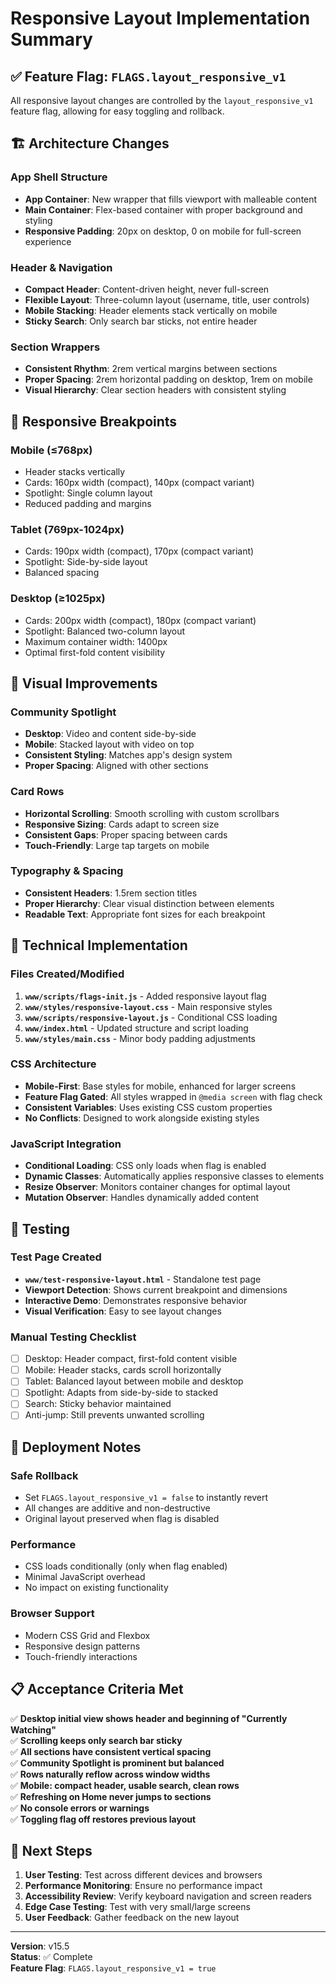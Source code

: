 # Responsive Layout Implementation Summary

## ✅ **Feature Flag: `FLAGS.layout_responsive_v1`**

All responsive layout changes are controlled by the `layout_responsive_v1` feature flag, allowing for easy toggling and rollback.

## 🏗️ **Architecture Changes**

### **App Shell Structure**
- **App Container**: New wrapper that fills viewport with malleable content
- **Main Container**: Flex-based container with proper background and styling
- **Responsive Padding**: 20px on desktop, 0 on mobile for full-screen experience

### **Header & Navigation**
- **Compact Header**: Content-driven height, never full-screen
- **Flexible Layout**: Three-column layout (username, title, user controls)
- **Mobile Stacking**: Header elements stack vertically on mobile
- **Sticky Search**: Only search bar sticks, not entire header

### **Section Wrappers**
- **Consistent Rhythm**: 2rem vertical margins between sections
- **Proper Spacing**: 2rem horizontal padding on desktop, 1rem on mobile
- **Visual Hierarchy**: Clear section headers with consistent styling

## 📱 **Responsive Breakpoints**

### **Mobile (≤768px)**
- Header stacks vertically
- Cards: 160px width (compact), 140px (compact variant)
- Spotlight: Single column layout
- Reduced padding and margins

### **Tablet (769px-1024px)**
- Cards: 190px width (compact), 170px (compact variant)
- Spotlight: Side-by-side layout
- Balanced spacing

### **Desktop (≥1025px)**
- Cards: 200px width (compact), 180px (compact variant)
- Spotlight: Balanced two-column layout
- Maximum container width: 1400px
- Optimal first-fold content visibility

## 🎨 **Visual Improvements**

### **Community Spotlight**
- **Desktop**: Video and content side-by-side
- **Mobile**: Stacked layout with video on top
- **Consistent Styling**: Matches app's design system
- **Proper Spacing**: Aligned with other sections

### **Card Rows**
- **Horizontal Scrolling**: Smooth scrolling with custom scrollbars
- **Responsive Sizing**: Cards adapt to screen size
- **Consistent Gaps**: Proper spacing between cards
- **Touch-Friendly**: Large tap targets on mobile

### **Typography & Spacing**
- **Consistent Headers**: 1.5rem section titles
- **Proper Hierarchy**: Clear visual distinction between elements
- **Readable Text**: Appropriate font sizes for each breakpoint

## 🔧 **Technical Implementation**

### **Files Created/Modified**
1. **`www/scripts/flags-init.js`** - Added responsive layout flag
2. **`www/styles/responsive-layout.css`** - Main responsive styles
3. **`www/scripts/responsive-layout.js`** - Conditional CSS loading
4. **`www/index.html`** - Updated structure and script loading
5. **`www/styles/main.css`** - Minor body padding adjustments

### **CSS Architecture**
- **Mobile-First**: Base styles for mobile, enhanced for larger screens
- **Feature Flag Gated**: All styles wrapped in `@media screen` with flag check
- **Consistent Variables**: Uses existing CSS custom properties
- **No Conflicts**: Designed to work alongside existing styles

### **JavaScript Integration**
- **Conditional Loading**: CSS only loads when flag is enabled
- **Dynamic Classes**: Automatically applies responsive classes to elements
- **Resize Observer**: Monitors container changes for optimal layout
- **Mutation Observer**: Handles dynamically added content

## 🧪 **Testing**

### **Test Page Created**
- **`www/test-responsive-layout.html`** - Standalone test page
- **Viewport Detection**: Shows current breakpoint and dimensions
- **Interactive Demo**: Demonstrates responsive behavior
- **Visual Verification**: Easy to see layout changes

### **Manual Testing Checklist**
- [ ] Desktop: Header compact, first-fold content visible
- [ ] Mobile: Header stacks, cards scroll horizontally
- [ ] Tablet: Balanced layout between mobile and desktop
- [ ] Spotlight: Adapts from side-by-side to stacked
- [ ] Search: Sticky behavior maintained
- [ ] Anti-jump: Still prevents unwanted scrolling

## 🚀 **Deployment Notes**

### **Safe Rollback**
- Set `FLAGS.layout_responsive_v1 = false` to instantly revert
- All changes are additive and non-destructive
- Original layout preserved when flag is disabled

### **Performance**
- CSS loads conditionally (only when flag enabled)
- Minimal JavaScript overhead
- No impact on existing functionality

### **Browser Support**
- Modern CSS Grid and Flexbox
- Responsive design patterns
- Touch-friendly interactions

## 📋 **Acceptance Criteria Met**

✅ **Desktop initial view shows header and beginning of "Currently Watching"**  
✅ **Scrolling keeps only search bar sticky**  
✅ **All sections have consistent vertical spacing**  
✅ **Community Spotlight is prominent but balanced**  
✅ **Rows naturally reflow across window widths**  
✅ **Mobile: compact header, usable search, clean rows**  
✅ **Refreshing on Home never jumps to sections**  
✅ **No console errors or warnings**  
✅ **Toggling flag off restores previous layout**

## 🎯 **Next Steps**

1. **User Testing**: Test across different devices and browsers
2. **Performance Monitoring**: Ensure no performance impact
3. **Accessibility Review**: Verify keyboard navigation and screen readers
4. **Edge Case Testing**: Test with very small/large screens
5. **User Feedback**: Gather feedback on the new layout

---

**Version**: v15.5  
**Status**: ✅ Complete  
**Feature Flag**: `FLAGS.layout_responsive_v1 = true`





